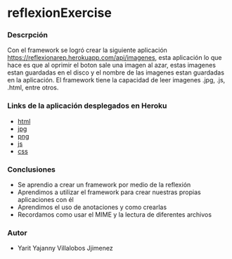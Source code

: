 # reflexionExercise

### Descrpción

Con el framework se logró crear la siguiente aplicación https://reflexionarep.herokuapp.com/api/imagenes, esta aplicación lo que hace es que al oprimir el boton sale una imagen al azar, estas imagenes estan guardadas en el disco y el nombre de las imagenes estan guardadas en la aplicación. El framework tiene la capacidad de leer imagenes .jpg, .js, .html, entre otros.

### Links de la aplicación desplegados en Heroku

* [ html ](https://reflexionarep.herokuapp.com/index.html) 
* [ jpg ](https://reflexionarep.herokuapp.com/muerta.jpg)
* [ png ](https://reflexionarep.herokuapp.com/game_over.png)
* [ js ](https://reflexionarep.herokuapp.com/index.js)
* [css](https://reflexionarep.herokuapp.com/color_rojo.css) 

### Conclusiones

* Se aprendio a crear un framework por medio de la reflexión
* Aprendimos a utilizar el framework para crear nuestras propias aplicaciones con él
* Aprendimos el uso de anotaciones y como crearlas
* Recordamos como usar el MIME y la lectura de diferentes archivos


### Autor

* Yarit Yajanny Villalobos Jjimenez

